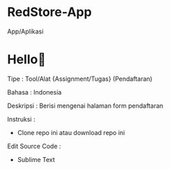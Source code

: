 # RedStore-App
App/Aplikasi
# Hello👋

Tipe : Tool/Alat {Assignment/Tugas}
(Pendaftaran)

Bahasa : Indonesia

Deskripsi : Berisi mengenai halaman form pendaftaran 
  
Instruksi :
- Clone repo ini atau download repo ini

Edit Source Code :
- Sublime Text
